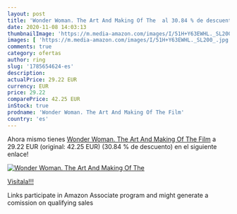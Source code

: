```yaml
---
layout: post
title: 'Wonder Woman. The Art And Making Of The  al 30.84 % de descuento'
date: 2020-11-08 14:03:13
thumbnailImage: 'https://m.media-amazon.com/images/I/51H+Y63EWHL._SL200_.jpg'
images: [ 'https://m.media-amazon.com/images/I/51H+Y63EWHL._SL200_.jpg' ]
comments: true
category: ofertas
author: ring
slug: '1785654624-es'
description:
actualPrice: 29.22 EUR
currency: EUR
price: 29.22
comparePrice: 42.25 EUR
inStock: true
prodname: 'Wonder Woman. The Art And Making Of The Film'
country: 'es'
---
```


Ahora mismo tienes [Wonder Woman. The Art And Making Of The Film](https://www.amazon.es/dp/1785654624/?tag=tolees-21) a 29.22 EUR (original: 42.25 EUR) (30.84 %  de descuento) en el siguiente enlace!

[![Wonder Woman. The Art And Making Of The ](https://m.media-amazon.com/images/I/51H+Y63EWHL._SL200_.jpg)](https://www.amazon.es/dp/1785654624/?tag=tolees-21)

[Visítala!!!](https://www.amazon.es/dp/1785654624/?tag=tolees-21)

Links participate in Amazon Associate program and might generate a comission on qualifying sales
